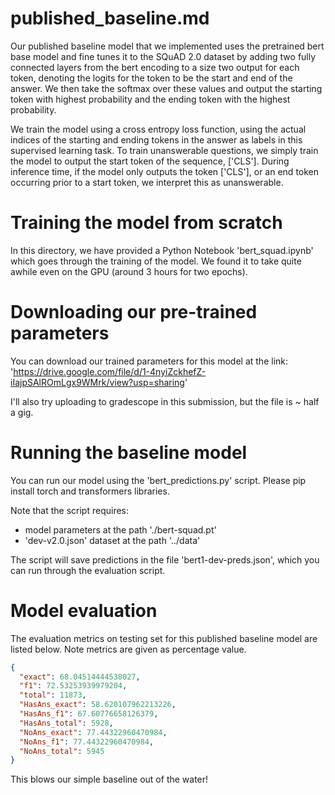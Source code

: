 # published_baseline.md

Our published baseline model that we implemented uses the pretrained bert base model
and fine tunes it to the SQuAD 2.0 dataset by adding two fully connected layers from
the bert encoding to a size two output for each token, denoting the logits for the token
to be the start and end of the answer. We then take the softmax over these values and output
the starting token with highest probability and the ending token with the highest probability.

We train the model using a cross entropy loss function, using the actual indices of the starting
and ending tokens in the answer as labels in this supervised learning task. To train unanswerable
questions, we simply train the model to output the start token of the sequence, ['CLS']. During inference
time, if the model only outputs the token ['CLS'], or an end token occurring prior to a start token,
we interpret this as unanswerable.


# Training the model from scratch
In this directory, we have provided a Python Notebook 'bert_squad.ipynb' which goes through the training of
the model. We found it to take quite awhile even on the GPU (around 3 hours for two  epochs).

# Downloading our pre-trained parameters
You can download our trained parameters for this model at the link:
'https://drive.google.com/file/d/1-4nyiZckhefZ-iIajpSAlROmLgx9WMrk/view?usp=sharing'

I'll also try uploading to gradescope in this submission, but the file is ~ half a gig.

# Running the baseline model
You can run our model using the 'bert_predictions.py' script. Please pip install torch and transformers libraries.

Note that the script requires:
- model parameters at the path './bert-squad.pt'
- 'dev-v2.0.json' dataset at the path '../data'

The script will save predictions in the file 'bert1-dev-preds.json', which you can run through the evaluation script.


# Model evaluation
The evaluation metrics on testing set for this published baseline model are listed below. Note metrics are given as percentage value.

```json
{
  "exact": 68.04514444538027,
  "f1": 72.53253939979204,
  "total": 11873,
  "HasAns_exact": 58.620107962213226,
  "HasAns_f1": 67.60776658126379,
  "HasAns_total": 5928,
  "NoAns_exact": 77.44322960470984,
  "NoAns_f1": 77.44322960470984,
  "NoAns_total": 5945
}
```

This blows our simple baseline out of the water!

